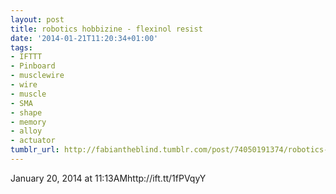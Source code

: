 ```yaml
---
layout: post
title: robotics hobbizine - flexinol resist
date: '2014-01-21T11:20:34+01:00'
tags:
- IFTTT
- Pinboard
- musclewire
- wire
- muscle
- SMA
- shape
- memory
- alloy
- actuator
tumblr_url: http://fabiantheblind.tumblr.com/post/74050191374/robotics-hobbizine-flexinol-resist
---
```

January 20, 2014 at 11:13AMhttp://ift.tt/1fPVqyY
